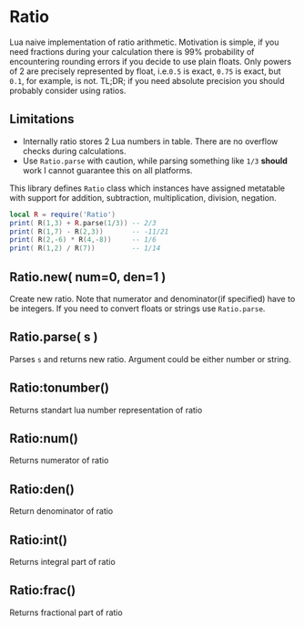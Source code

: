 Ratio
=====

Lua naive implementation of ratio arithmetic. Motivation is simple, if you need
fractions during your calculation there is 99% probability of encountering
rounding errors if you decide to use plain floats. Only powers of 2 are precisely
represented by float, i.e.`0.5` is exact, `0.75` is exact, but `0.1`, for example, 
is not. TL;DR; if you need absolute precision you should probably consider using 
ratios.

Limitations
-----------
* Internally ratio stores 2 Lua numbers in table. There are no overflow checks during calculations.
* Use `Ratio.parse` with caution, while parsing something like `1/3` **should** work I cannot guarantee this on all platforms.

This library defines `Ratio` class which instances have assigned metatable with
support for addition, subtraction, multiplication, division, negation.

```lua
local R = require('Ratio')
print( R(1,3) + R.parse(1/3)) -- 2/3
print( R(1,7) - R(2,3))       -- -11/21
print( R(2,-6) * R(4,-8))     -- 1/6
print( R(1,2) / R(7))         -- 1/14
```

Ratio.new( num=0, den=1 )
-------------------------
Create new ratio. Note that numerator and denominator(if specified) have to be
integers. If you need to convert floats or strings use `Ratio.parse`.

Ratio.parse( s )
----------------
Parses `s` and returns new ratio. Argument could be either number or string.

Ratio:tonumber()
----------------
Returns standart lua number representation of ratio

Ratio:num()
-----------
Returns numerator of ratio

Ratio:den()
-----------
Return denominator of ratio

Ratio:int()
-----------
Returns integral part of ratio

Ratio:frac()
------------
Returns fractional part of ratio
